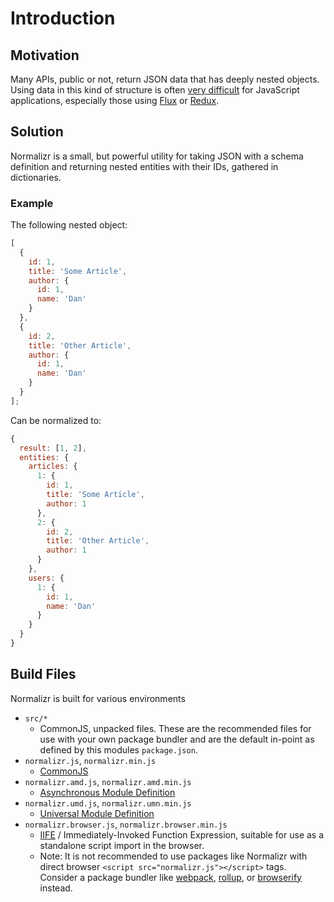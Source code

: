 # Introduction

## Motivation

Many APIs, public or not, return JSON data that has deeply nested objects. Using data in this kind of structure is often [very difficult](https://groups.google.com/forum/#!topic/reactjs/jbh50-GJxpg) for JavaScript applications, especially those using [Flux](http://facebook.github.io/flux/) or [Redux](http://redux.js.org/).

## Solution

Normalizr is a small, but powerful utility for taking JSON with a schema definition and returning nested entities with their IDs, gathered in dictionaries.

### Example

The following nested object:

```js
[
  {
    id: 1,
    title: 'Some Article',
    author: {
      id: 1,
      name: 'Dan'
    }
  },
  {
    id: 2,
    title: 'Other Article',
    author: {
      id: 1,
      name: 'Dan'
    }
  }
];
```

Can be normalized to:

```js
{
  result: [1, 2],
  entities: {
    articles: {
      1: {
        id: 1,
        title: 'Some Article',
        author: 1
      },
      2: {
        id: 2,
        title: 'Other Article',
        author: 1
      }
    },
    users: {
      1: {
        id: 1,
        name: 'Dan'
      }
    }
  }
}
```

## Build Files

Normalizr is built for various environments

- `src/*`
  - CommonJS, unpacked files. These are the recommended files for use with your own package bundler and are the default in-point as defined by this modules `package.json`.
- `normalizr.js`, `normalizr.min.js`
  - [CommonJS](http://davidbcalhoun.com/2014/what-is-amd-commonjs-and-umd/)
- `normalizr.amd.js`, `normalizr.amd.min.js`
  - [Asynchronous Module Definition](http://davidbcalhoun.com/2014/what-is-amd-commonjs-and-umd/)
- `normalizr.umd.js`, `normalizr.umn.min.js`
  - [Universal Module Definition](http://davidbcalhoun.com/2014/what-is-amd-commonjs-and-umd/)
- `normalizr.browser.js`, `normalizr.browser.min.js`
  - [IIFE](http://benalman.com/news/2010/11/immediately-invoked-function-expression/) / Immediately-Invoked Function Expression, suitable for use as a standalone script import in the browser.
  - Note: It is not recommended to use packages like Normalizr with direct browser `<script src="normalizr.js"></script>` tags. Consider a package bundler like [webpack](https://webpack.github.io/), [rollup](https://rollupjs.org/), or [browserify](http://browserify.org/) instead.
